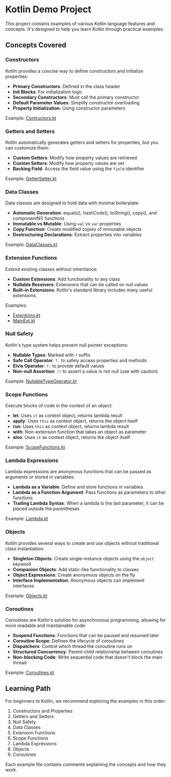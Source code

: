 # Kotlin Demo Project

This project contains examples of various Kotlin language features and concepts. It's designed to help you learn Kotlin through practical examples.

## Concepts Covered

### Constructors

Kotlin provides a concise way to define constructors and initialize properties:

- **Primary Constructors**: Defined in the class header
- **Init Blocks**: For initialization logic
- **Secondary Constructors**: Must call the primary constructor
- **Default Parameter Values**: Simplify constructor overloading
- **Property Initialization**: Using constructor parameters

Example: [Contructors.kt](src/main/kotlin/za/co/ee/constructors/Contructors.kt)

### Getters and Setters

Kotlin automatically generates getters and setters for properties, but you can customize them:

- **Custom Getters**: Modify how property values are retrieved
- **Custom Setters**: Modify how property values are set
- **Backing Field**: Access the field value using the `field` identifier

Example: [GetterSetter.kt](src/main/kotlin/za/co/ee/getset/GetterSetter.kt)

### Data Classes

Data classes are designed to hold data with minimal boilerplate:

- **Automatic Generation**: equals(), hashCode(), toString(), copy(), and componentN() functions
- **Immutable vs Mutable**: Using `val` vs `var` properties
- **Copy Function**: Create modified copies of immutable objects
- **Destructuring Declarations**: Extract properties into variables

Example: [DataClasses.kt](src/main/kotlin/za/co/ee/dataclasses/DataClasses.kt)

### Extension Functions

Extend existing classes without inheritance:

- **Custom Extensions**: Add functionality to any class
- **Nullable Receivers**: Extensions that can be called on null values
- **Built-in Extensions**: Kotlin's standard library includes many useful extensions

Examples: 
- [Extentions.kt](src/main/kotlin/za/co/ee/ext/Extentions.kt)
- [MainExt.kt](src/main/kotlin/za/co/ee/ext/MainExt.kt)

### Null Safety

Kotlin's type system helps prevent null pointer exceptions:

- **Nullable Types**: Marked with `?` suffix
- **Safe Call Operator**: `?.` to safely access properties and methods
- **Elvis Operator**: `?:` to provide default values
- **Non-null Assertion**: `!!` to assert a value is not null (use with caution)

Example: [NullableTypeOperator.kt](src/main/kotlin/za/co/ee/nulltypeop/NullableTypeOperator.kt)

### Scope Functions

Execute blocks of code in the context of an object:

- **let**: Uses `it` as context object, returns lambda result
- **apply**: Uses `this` as context object, returns the object itself
- **run**: Uses `this` as context object, returns lambda result
- **with**: Non-extension function that takes an object as parameter
- **also**: Uses `it` as context object, returns the object itself

Example: [ScopeFunctions.kt](src/main/kotlin/za/co/ee/scopefunctions/ScopeFunctions.kt)

### Lambda Expressions

Lambda expressions are anonymous functions that can be passed as arguments or stored in variables:

- **Lambda as a Variable**: Define and store functions in variables
- **Lambda as a Function Argument**: Pass functions as parameters to other functions
- **Trailing Lambda Syntax**: When a lambda is the last parameter, it can be placed outside the parentheses

Example: [Lambda.kt](src/main/kotlin/za/co/ee/lambda/Lambda.kt)

### Objects

Kotlin provides several ways to create and use objects without traditional class instantiation:

- **Singleton Objects**: Create single-instance objects using the `object` keyword
- **Companion Objects**: Add static-like functionality to classes
- **Object Expressions**: Create anonymous objects on the fly
- **Interface Implementation**: Anonymous objects can implement interfaces

Example: [Objects.kt](src/main/kotlin/za/co/ee/objects/Objects.kt)

### Coroutines

Coroutines are Kotlin's solution for asynchronous programming, allowing for more readable and maintainable code:

- **Suspend Functions**: Functions that can be paused and resumed later
- **Coroutine Scope**: Defines the lifecycle of coroutines
- **Dispatchers**: Control which thread the coroutine runs on
- **Structured Concurrency**: Parent-child relationship between coroutines
- **Non-blocking Code**: Write sequential code that doesn't block the main thread

Example: [Coroutines.kt](src/main/kotlin/za/co/ee/coroutine/Coroutines.kt)

## Learning Path

For beginners to Kotlin, we recommend exploring the examples in this order:

1. Constructors and Properties
2. Getters and Setters
3. Null Safety
4. Data Classes
5. Extension Functions
6. Scope Functions
7. Lambda Expressions
8. Objects
9. Coroutines

Each example file contains comments explaining the concepts and how they work.

